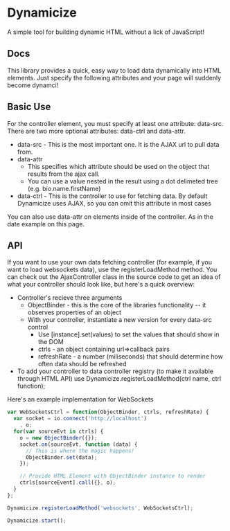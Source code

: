 Dynamicize
==========

A simple tool for building dynamic HTML without a lick of JavaScript!

Docs
---
This library provides a quick, easy way to load data dynamically into HTML elements.
Just specify the following attributes and your page will suddenly become dynamci!

Basic Use
---
For the controller element, you must specify at least one attribute: data-src.
There are two more optional attributes: data-ctrl and data-attr.
* data-src - This is the most important one. It is the AJAX url to pull data from.
* data-attr
	- This specifies which attribute should be used on the object that results from the ajax call.
	- You can use a value nested in the result using a dot delimeted tree (e.g. bio.name.firstName)
* data-ctrl - This is the controller to use for fetching data. By default Dynamicize uses AJAX, so you can omit this attribute in most cases</p>

You can also use data-attr on elements inside of the controller. As in the date example on this page.
				
				
API
---
If you want to use your own data fetching controller (for example, if you want to load websockets data), use the registerLoadMethod method.
You can check out the AjaxController class in the source code to get an idea of what your controller should look like, but here's a quick overview:
* Controller's recieve three arguments
	- ObjectBinder - this is the core of the libraries functionality -- it observes properties of an object
	- With your controller, instantiate a new version for every data-src control
		+ Use [instance].set(values) to set the values that should show in the DOM
		+ ctrls - an object containing url=>callback pairs</li>
		+ refreshRate - a number (miliseconds) that should determine how often data should be refreshed</li>
* To add your controller to data controller registry (to make it available through HTML API) use Dynamicize.registerLoadMethod(ctrl name, ctrl function);

Here's an example implementation for WebSockets

```javascript
var WebSocketsCtrl = function(ObjectBinder, ctrls, refreshRate) {
  var socket = io.connect('http://localhost')
    , o;
  for(var sourceEvt in ctrls) {
    o = new ObjectBinder({});
    socket.on(sourceEvt, function (data) {
      // This is where the magic happens!
      ObjectBinder.set(data);
    });

    // Provide HTML Element with ObjectBinder instance to render
    ctrls[sourceEvent].call({}, o);
  }
};

Dynamicize.registerLoadMethod('websockets', WebSocketsCtrl);

Dynamicize.start();
```
